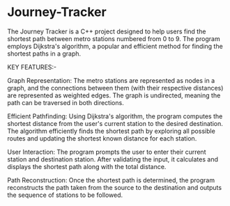 # Journey-Tracker
The Journey Tracker is a C++ project designed to help users find the shortest path between metro stations numbered from 0 to 9. The program employs Dijkstra's algorithm, a popular and efficient method for finding the shortest paths in a graph. 

KEY FEATURES:- 

Graph Representation: The metro stations are represented as nodes in a graph, and the connections between them (with their respective distances) are represented as weighted edges. The graph is undirected, meaning the path can be traversed in both directions.

Efficient Pathfinding: Using Dijkstra's algorithm, the program computes the shortest distance from the user's current station to the desired destination. The algorithm efficiently finds the shortest path by exploring all possible routes and updating the shortest known distance for each station.

User Interaction: The program prompts the user to enter their current station and destination station. After validating the input, it calculates and displays the shortest path along with the total distance.

Path Reconstruction: Once the shortest path is determined, the program reconstructs the path taken from the source to the destination and outputs the sequence of stations to be followed.


